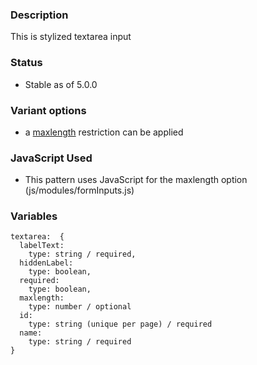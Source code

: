 ### Description
This is stylized textarea input

### Status
* Stable as of 5.0.0

### Variant options
* a [maxlength](./?p=atoms-textarea-set-characters) restriction can be applied

### JavaScript Used
* This pattern uses JavaScript for the maxlength option (js/modules/formInputs.js)

### Variables
~~~
textarea:  {
  labelText:
    type: string / required,
  hiddenLabel:
    type: boolean,
  required: 
    type: boolean,
  maxlength:
    type: number / optional
  id: 
    type: string (unique per page) / required
  name: 
    type: string / required
}
~~~
